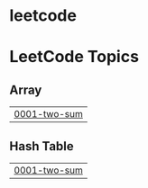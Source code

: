 # leetcode
<!---LeetCode Topics Start-->
# LeetCode Topics
## Array
|  |
| ------- |
| [0001-two-sum](https://github.com/amalrajesh123/leetcode/tree/master/0001-two-sum) |
## Hash Table
|  |
| ------- |
| [0001-two-sum](https://github.com/amalrajesh123/leetcode/tree/master/0001-two-sum) |
<!---LeetCode Topics End-->